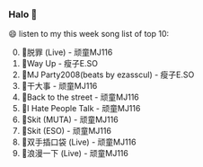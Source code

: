

### Halo 👋

😄 listen to my this week song list of top 10:

0. 🌈脱罪 (Live) - 顽童MJ116
1. 🌈Way Up - 瘦子E.SO
2. 🌈MJ Party2008(beats by ezasscul) - 瘦子E.SO
3. 🌈干大事  - 顽童MJ116
4. 🌈Back to the street - 顽童MJ116
5. 🌈I Hate People Talk - 顽童MJ116
6. 🌈Skit (MUTA) - 顽童MJ116
7. 🌈Skit (ESO) - 顽童MJ116
8. 🌈双手插口袋 (Live) - 顽童MJ116
9. 🌈浪漫一下 (Live) - 顽童MJ116

